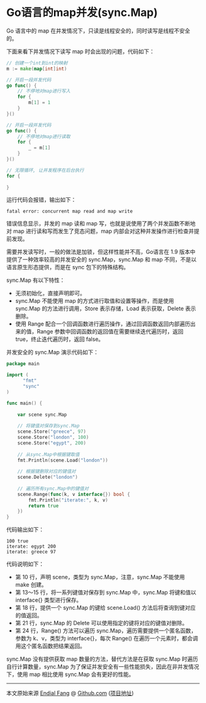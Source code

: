 # Go语言的map并发(sync.Map)

Go 语言中的 map 在并发情况下，只读是线程安全的，同时读写是线程不安全的。

下面来看下并发情况下读写 map 时会出现的问题，代码如下：

```go
// 创建一个int到int的映射
m := make(map[int]int)

// 开启一段并发代码
go func() {
    // 不停地对map进行写入
    for {
        m[1] = 1
    }
}()

// 开启一段并发代码
go func() {
    // 不停地对map进行读取
    for {
        _ = m[1]
    }
}()

// 无限循环, 让并发程序在后台执行
for {
  
}
```

运行代码会报错，输出如下：

```shell
fatal error: concurrent map read and map write
```

错误信息显示，并发的 map 读和 map 写，也就是说使用了两个并发函数不断地对 map 进行读和写而发生了竞态问题，map 内部会对这种并发操作进行检查并提前发现。

需要并发读写时，一般的做法是加锁，但这样性能并不高，Go语言在 1.9 版本中提供了一种效率较高的并发安全的 sync.Map，sync.Map 和 map 不同，不是以语言原生形态提供，而是在 sync 包下的特殊结构。

sync.Map 有以下特性：

- 无须初始化，直接声明即可。
- sync.Map 不能使用 map 的方式进行取值和设置等操作，而是使用 sync.Map 的方法进行调用，Store 表示存储，Load 表示获取，Delete 表示删除。
- 使用 Range 配合一个回调函数进行遍历操作，通过回调函数返回内部遍历出来的值，Range 参数中回调函数的返回值在需要继续迭代遍历时，返回 true，终止迭代遍历时，返回 false。



并发安全的 sync.Map 演示代码如下：

```go
package main

import (
      "fmt"
      "sync"
)

func main() {
  
    var scene sync.Map
  
    // 将键值对保存到sync.Map
    scene.Store("greece", 97)
    scene.Store("london", 100)
    scene.Store("egypt", 200)
  
    // 从sync.Map中根据键取值
    fmt.Println(scene.Load("london"))
  
    // 根据键删除对应的键值对
    scene.Delete("london")
  
    // 遍历所有sync.Map中的键值对
    scene.Range(func(k, v interface{}) bool {
        fmt.Println("iterate:", k, v)
        return true
    })
}
```

代码输出如下：

```shell
100 true
iterate: egypt 200
iterate: greece 97
```

代码说明如下：

- 第 10 行，声明 scene，类型为 sync.Map，注意，sync.Map 不能使用 make 创建。
- 第 13～15 行，将一系列键值对保存到 sync.Map 中，sync.Map 将键和值以 interface{} 类型进行保存。
- 第 18 行，提供一个 sync.Map 的键给 scene.Load() 方法后将查询到键对应的值返回。
- 第 21 行，sync.Map 的 Delete 可以使用指定的键将对应的键值对删除。
- 第 24 行，Range() 方法可以遍历 sync.Map，遍历需要提供一个匿名函数，参数为 k、v，类型为 interface{}，每次 Range() 在遍历一个元素时，都会调用这个匿名函数把结果返回。

sync.Map 没有提供获取 map 数量的方法，替代方法是在获取 sync.Map 时遍历自行计算数量，sync.Map 为了保证并发安全有一些性能损失，因此在非并发情况下，使用 map 相比使用 sync.Map 会有更好的性能。




----

本文原始来源 [Endial Fang](https://github.com/endial) @ [Github.com](https://github.com) ([项目地址](https://github.com/endial/study-golang.git))